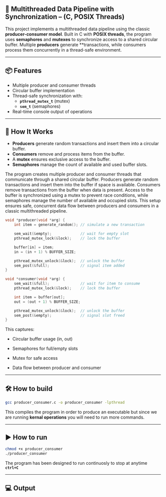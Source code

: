 ## 🧵 Multithreaded Data Pipeline with Synchronization – (C, POSIX Threads)

This project implements a multithreaded data pipeline using the classic **producer-consumer model**. Built in C with **POSIX threads**, the program uses **semaphores** and **mutexes** to synchronize access to a shared circular buffer. Multiple **producers** generate **transactions, while consumers process them concurrently in a thread-safe environment.

---

## 📦 Features

- Multiple producer and consumer threads
- Circular buffer implementation
- Thread-safe synchronization with:
  - **``pthread_mutex_t``** (mutex)
  - **``sem_t``** (semaphores)
- Real-time console output of operations

---

## 🧠 How It Works

- **Producers** generate random transactions and insert them into a circular buffer.
- **Consumers** remove and process items from the buffer.
- A **mutex** ensures exclusive access to the buffer.
- **Semaphores** manage the count of available and used buffer slots.

The program creates multiple producer and consumer threads that communicate through a shared circular buffer. Producers generate random transactions and insert them into the buffer if space is available. Consumers remove transactions from the buffer when data is present. Access to the buffer is synchronized using a mutex to prevent race conditions, while semaphores manage the number of available and occupied slots. This setup ensures safe, concurrent data flow between producers and consumers in a classic multithreaded pipeline.

``` C
void *producer(void *arg) {
    int item = generate_random(); // simulate a new transaction

    sem_wait(&empty);             // wait for empty slot
    pthread_mutex_lock(&lock);    // lock the buffer

    buffer[in] = item;
    in = (in + 1) % BUFFER_SIZE;

    pthread_mutex_unlock(&lock);  // unlock the buffer
    sem_post(&full);              // signal item added
}

void *consumer(void *arg) {
    sem_wait(&full);              // wait for item to consume
    pthread_mutex_lock(&lock);    // lock the buffer

    int item = buffer[out];
    out = (out + 1) % BUFFER_SIZE;

    pthread_mutex_unlock(&lock);  // unlock the buffer
    sem_post(&empty);             // signal slot freed
}
```
This captures:

- Circular buffer usage (in, out)

- Semaphores for full/empty slots

- Mutex for safe access

- Data flow between producer and consumer

---

## 🛠️ How to build

``` bash
gcc producer_consumer.c -o producer_consumer -lpthread
```
This compiles the program in order to produce an executable but since we are running **kernal operations** you will need to run more commands.

---

## ▶️ How to run

```bash
chmod +x producer_consumer
./producer_consumer
```
The program has been designed to run continuosly to stop at anytime **``ctrl+C``**

---

## 💻 Output

